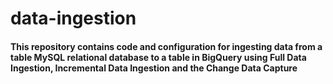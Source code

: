 # data-ingestion

#### This repository contains code and configuration for ingesting data from a table MySQL relational database to a table in BigQuery using Full Data Ingestion, Incremental Data Ingestion and the Change Data Capture  

